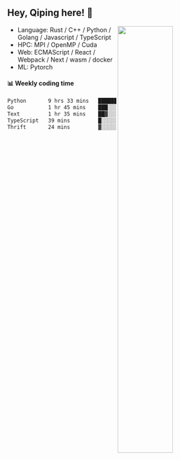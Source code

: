 

## Hey, Qiping here! :wave:

[<img align="right" width="50%" src="https://github-readme-stats.vercel.app/api?username=ppppqp&theme=dark&show_icons=true">](https://metrics.lecoq.io/ppppqp?template=classic)



-   Language: Rust / C++ / Python / Golang / Javascript / TypeScript
-   HPC: MPI / OpenMP / Cuda
-   Web: ECMAScript / React / Webpack / Next / wasm / docker
-   ML: Pytorch



#### :bar_chart: Weekly coding time

<!--START_SECTION:waka-->

```txt
Python       9 hrs 33 mins   ████████████████▓░░░░░░░░   67.10 %
Go           1 hr 45 mins    ███░░░░░░░░░░░░░░░░░░░░░░   12.30 %
Text         1 hr 35 mins    ██▓░░░░░░░░░░░░░░░░░░░░░░   11.20 %
TypeScript   39 mins         █░░░░░░░░░░░░░░░░░░░░░░░░   04.57 %
Thrift       24 mins         ▓░░░░░░░░░░░░░░░░░░░░░░░░   02.88 %
```

<!--END_SECTION:waka-->
